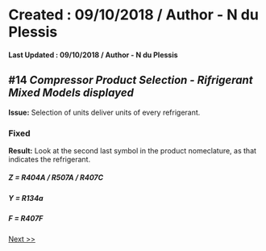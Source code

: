 # Created : 09/10/2018 / Author - N du Plessis
#### Last Updated : 09/10/2018 / Author - N du Plessis

##  #14 **_Compressor Product Selection - Rifrigerant Mixed Models displayed_**

**Issue:** Selection of units deliver units of every refrigerant.


### Fixed


**Result:** Look at the second last symbol in the product nomeclature, as that indicates the refrigerant.
##### Z = R404A / R507A / R407C
##### Y = R134a
##### F = R407F


[Next >>](https://github.com/bru32/MetSelect-SNAG-List/blob/master/SNAG_15.md)
